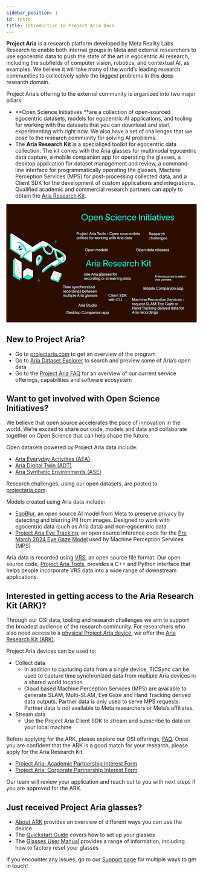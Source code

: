 ```yaml
---
sidebar_position: 1
id: intro
title: Introduction to Project Aria Docs
---
```



**Project Aria** is a research platform developed by Meta Reality Labs Research to enable both internal groups in Meta and external researchers to use egocentric data to push the state of the art in egocentric AI research, including the subfields of computer vision, robotics, and contextual AI, as examples. We believe it will take many of the world’s leading research communities to collectively solve the biggest problems in this deep research domain.

Project Aria’s offering to the external community is organized into two major pillars:

* **Open Science Initiatives **are a collection of open-sourced egocentric datasets, models for egocentric AI applications, and tooling for working with the datasets that you can download and start experimenting with right now. We also have a set of challenges that we pose to the research community for solving AI problems.
* The **Aria Research Kit** is a specialized toolkit for egocentric data collection. The kit comes with the Aria glasses for multimodal egocentric data capture, a mobile companion app for operating the glasses, a desktop application for dataset management and review, a command-line interface for programmatically operating the glasses, Machine Perception Services (MPS) for post-processing collected data, and a Client SDK for the development of custom applications and integrations. Qualified academic and commercial research partners can apply to obtain the [Aria Research Kit](https://www.projectaria.com/research-kit/).

![About Project Aria, showing services provided, simliar to what is in the FAQ](/img/intro.png)

## New to Project Aria?

* Go to [projectaria.com](http://projectaria.com) to get an overview of the program
* Go to [Aria Dataset Explorer](/open_datasets/dataset_explorer/dataset_explorer.mdx) to search and preview some of Aria’s open data
* Go to the [Project Aria FAQ](faq.mdx) for an overview of our current service offerings, capabilities and software ecosystem

## Want to get involved with Open Science Initiatives?

We believe that open source accelerates the pace of innovation in the world. We’re excited to share our code, models and data and collaborate together on Open Science that can help shape the future.

Open datasets powered by Project Aria data include:

* [Aria Everyday Activities (AEA)](/open_datasets/aria_everyday_activities_dataset/aria_everyday_activities_dataset.mdx)
* [Aria Digital Twin (ADT)](https://www.projectaria.com/datasets/adt/)
* [Aria Synthetic Environments (ASE)](https://www.projectaria.com/datasets/ase/)

Research challenges, using our open datasets, are posted to [projectaria.com](https://www.projectaria.com/challenges/).

Models created using Aria data include:
* [EgoBlur](https://www.projectaria.com/tools/egoblur/), an open source AI model from Meta to preserve privacy by detecting and blurring PII from images. Designed to work with egocentric data (such as Aria data) and non-egocentric data.
* [Project Aria Eye Tracking](https://github.com/facebookresearch/projectaria_eyetracking), an open source inference code for the [Pre March 2024 Eye Gaze Model](/data_formats/mps/mps_eye_gaze.mdx) used by Machine Perception Services (MPS)

Aria data is recorded using [VRS](/data_formats/aria_vrs/aria_vrs.mdx), an open source file format. Our open source code, [Project Aria Tools](/data_utilities/data_utilities.mdx), provides a C++ and Python interface that helps people incorporate VRS data into a wide range of downstream applications.


## Interested in getting access to the Aria Research Kit (ARK)?

Through our OSI data, tooling and research challenges we aim to support the broadest audience of the research community. For researchers who also need access to a [physical Project Aria device](/tech_spec/hardware_spec.mdx), we offer the [Aria Research Kit (ARK)](https://www.projectaria.com/research-kit/).

Project Aria devices can be used to:



* Collect data
    * In addition to capturing data from a single device, TICSync can be used to capture time synchronized data from multiple Aria devices in a shared world location
    * Cloud based Machine Perception Services (MPS) are available to generate SLAM, Multi-SLAM, Eye Gaze and Hand Tracking derived data outputs. Partner data is only used to serve MPS requests. Partner data is not available to Meta researchers or Meta’s affiliates.
* Stream data
    * Use the Project Aria Client SDK to stream and subscribe to data on your local machine

Before applying for the ARK, please explore our OSI offerings, [FAQ](/faq.mdx). Once you are confident that the ARK is a good match for your research, please apply for the Aria Research Kit.

* [Project Aria: Academic Partnership Interest Form](https://www.facebook.com/help/contact/409561724891076)
* [Project Aria: Corporate Partnership Interest Form](https://docs.google.com/forms/d/e/1FAIpQLSeEQkP6zM-T2mrn5WUy2K-CliiXPXXmgHUEmT20FtAk5fi6vw/viewform)

Our team will review your application and reach out to you with next steps if you are approved for the ARK.


## Just received Project Aria glasses?

* [About ARK](/ARK/about_ARK.mdx) provides an overview of different ways you can use the device
* The [Quickstart Guide](/ARK/ARK_quickstart.mdx) covers how to set up your glasses
* The [Glasses User Manual](/ARK/glasses_manual/glasses_user_manual.mdx) provides a range of information, including how to factory reset your glasses

If you encounter any issues, go to our [Support page](/support.mdx) for multiple ways to get in touch!
